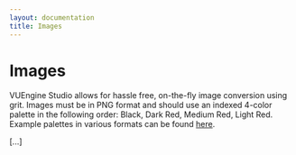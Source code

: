 ```yaml
---
layout: documentation
title: Images
---
```


# Images

VUEngine Studio allows for hassle free, on-the-fly image conversion using grit. Images must be in PNG format and should use an indexed 4-color palette in the following order: Black, Dark Red, Medium Red, Light Red. Example palettes in various formats can be found <a href="https://github.com/VUEngine/VUEngine-Core/tree/master/lib/palette">here</a>.

[...]
